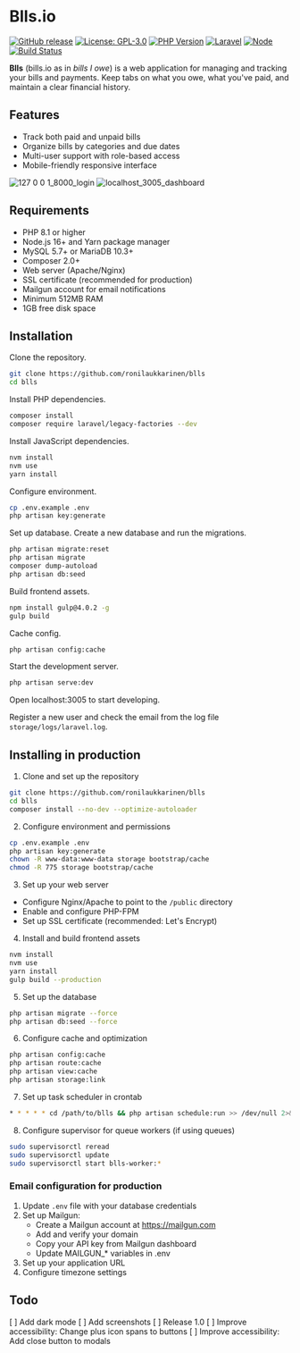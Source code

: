 # Blls.io

[![GitHub release](https://img.shields.io/github/tag/ronilaukkarinen/blls.svg?style=flat-square)](https://github.com/ronilaukkarinen/blls/releases)
[![License: GPL-3.0](https://img.shields.io/badge/License-GPL--3.0-blue.svg?style=flat-square)](https://www.gnu.org/licenses/gpl-3.0)
[![PHP Version](https://img.shields.io/badge/PHP-8.1%2B-blue.svg?style=flat-square)](https://www.php.net)
[![Laravel](https://img.shields.io/badge/Laravel-10.x-red.svg?style=flat-square)](https://laravel.com)
[![Node](https://img.shields.io/badge/Node-16.x-green.svg?style=flat-square)](https://nodejs.org)
[![Build Status](https://img.shields.io/github/actions/workflow/status/ronilaukkarinen/blls/ci.yml?branch=main&style=flat-square)](https://github.com/ronilaukkarinen/blls/actions)

**Blls** (bills.io as in _bills I owe_) is a web application for managing and tracking your bills and payments. Keep tabs on what you owe, what you've paid, and maintain a clear financial history.

## Features

* Track both paid and unpaid bills
* Organize bills by categories and due dates
* Multi-user support with role-based access
* Mobile-friendly responsive interface

![127 0 0 1_8000_login](https://github.com/user-attachments/assets/8444058b-285a-407b-9576-c9775bf4560e)
![localhost_3005_dashboard](https://github.com/user-attachments/assets/2538766e-ac93-4389-86b3-2b92a98e7a13)

## Requirements

* PHP 8.1 or higher
* Node.js 16+ and Yarn package manager
* MySQL 5.7+ or MariaDB 10.3+
* Composer 2.0+
* Web server (Apache/Nginx)
* SSL certificate (recommended for production)
* Mailgun account for email notifications
* Minimum 512MB RAM
* 1GB free disk space

## Installation

Clone the repository.

```bash
git clone https://github.com/ronilaukkarinen/blls
cd blls
```

Install PHP dependencies.

```bash
composer install
composer require laravel/legacy-factories --dev
```

Install JavaScript dependencies.

```bash
nvm install
nvm use
yarn install
```

Configure environment.

```bash
cp .env.example .env
php artisan key:generate
```

Set up database. Create a new database and run the migrations.

```bash
php artisan migrate:reset
php artisan migrate
composer dump-autoload
php artisan db:seed
```

Build frontend assets.

```bash
npm install gulp@4.0.2 -g
gulp build
```

Cache config.

```bash
php artisan config:cache
```

Start the development server.

```bash
php artisan serve:dev
```

Open localhost:3005 to start developing.

Register a new user and check the email from the log file `storage/logs/laravel.log`.

## Installing in production

1. Clone and set up the repository
```bash
git clone https://github.com/ronilaukkarinen/blls
cd blls
composer install --no-dev --optimize-autoloader
```

2. Configure environment and permissions
```bash
cp .env.example .env
php artisan key:generate
chown -R www-data:www-data storage bootstrap/cache
chmod -R 775 storage bootstrap/cache
```

3. Set up your web server
- Configure Nginx/Apache to point to the `/public` directory
- Enable and configure PHP-FPM
- Set up SSL certificate (recommended: Let's Encrypt)

4. Install and build frontend assets
```bash
nvm install
nvm use
yarn install
gulp build --production
```

5. Set up the database
```bash
php artisan migrate --force
php artisan db:seed --force
```

6. Configure cache and optimization
```bash
php artisan config:cache
php artisan route:cache
php artisan view:cache
php artisan storage:link
```

7. Set up task scheduler in crontab
```bash
* * * * * cd /path/to/blls && php artisan schedule:run >> /dev/null 2>&1
```

8. Configure supervisor for queue workers (if using queues)
```bash
sudo supervisorctl reread
sudo supervisorctl update
sudo supervisorctl start blls-worker:*
```

### Email configuration for production

1. Update `.env` file with your database credentials
2. Set up Mailgun:
   - Create a Mailgun account at https://mailgun.com
   - Add and verify your domain
   - Copy your API key from Mailgun dashboard
   - Update MAILGUN_* variables in .env
3. Set up your application URL
4. Configure timezone settings

## Todo

[ ] Add dark mode
[ ] Add screenshots
[ ] Release 1.0
[ ] Improve accessibility: Change plus icon spans to buttons
[ ] Improve accessibility: Add close button to modals
